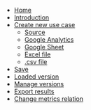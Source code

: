 * [Home](README.md)
* [Introduction](general/general.md)
* [Create new use case](general/create_use_case.md)
    * [Source](general/source.md)
    * [Google Analytics]()
    * [Google Sheet](general/google_sheet.md)
    * [Excel file](general/excel_file.md)
    * [.csv file](general/csv_file.md)
* [Save]()
* [Loaded version]()
* [Manage versions]()
* [Export results]()
* [Change metrics relation]()
